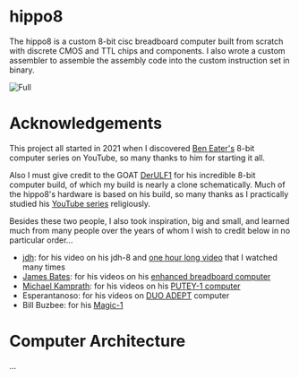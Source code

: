 # hippo8
The hippo8 is a custom 8-bit cisc breadboard computer built from scratch with discrete CMOS and TTL chips and components.
I also wrote a custom assembler to assemble the assembly code into the custom instruction set in binary.

![Full](https://github.com/Hipposhark/hippo8/blob/main/images/hippo8.jpg?raw=true)

# Acknowledgements
This project all started in 2021 when I discovered [Ben Eater's](https://github.com/beneater) 8-bit computer series on YouTube, so many thanks to him for starting it all.

Also I must give credit to the GOAT [DerULF1](https://github.com/DerULF1) for his incredible 8-bit computer build, of which my build is nearly a clone schematically. Much of the hippo8's hardware is based on his build, so many thanks as I practically studied his [YouTube series](https://youtube.com/playlist?list=PL5-Ar_CvItgaP27eT_C7MnCiubkyaEqF0&si=xrgBiyPQprl_dDX3) religiously.

Besides these two people, I also took inspiration, big and small, and learned much from many people over the years of whom I wish to credit below in no particular order...
- [jdh](https://github.com/jdah): for his video on his jdh-8 and [one hour long video](https://www.youtube.com/watch?v=znxZBWAO2aU) that I watched many times
- [James Bates](https://github.com/jamesbates): for his videos on his [enhanced breadboard computer](https://youtube.com/playlist?list=PL_i7PfWMNYobSPpg1_voiDe6qBcjvuVui&si=7Ig97iCZv4CPB4Ni)
- [Michael Kamprath](https://github.com/michaelkamprath): for his videos on his [PUTEY-1 computer](https://youtube.com/playlist?list=PLC4jDTViU38EQzCYaRsoOLeGLLW5cMN4A&si=AIdiNpn_8qgJl1m7)
- Esperantanoso: for his videos on [DUO ADEPT](https://youtube.com/playlist?list=PL75A1967B78B0D5A4&si=6HdtZFb8D4EQIJP7) computer
- Bill Buzbee: for his [Magic-1](https://www.youtube.com/watch?v=0jRgpTp8pR8)

# Computer Architecture
...
